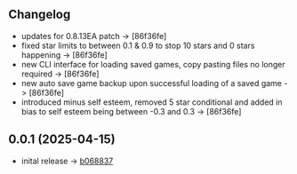 ## Changelog

- updates for 0.8.13EA patch -> [86f36fe]
- fixed star limits to between 0.1 & 0.9 to stop 10 stars and 0 stars happening -> [86f36fe]
- new CLI interface for loading saved games, copy pasting files no longer required -> [86f36fe]
- new auto save game backup upon successful loading of a saved game -> [86f36fe]
- introduced minus self esteem, removed 5 star conditional and added in bias to self esteem being between -0.3 and 0.3  -> [86f36fe]

## 0.0.1 (2025-04-15)

- inital release -> [b068837](https://github.com/caleuanhopkins/holly-randomiser/commit/b068837bae8a8c71588908c5c2ad43764adf24d8)